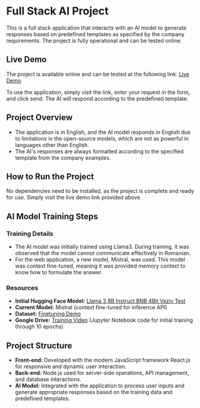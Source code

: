 # Full Stack AI Project

This is a full stack application that interacts with an AI model to generate responses based on predefined templates as specified by the company requirements. The project is fully operational and can be tested online.

## Live Demo

The project is available online and can be tested at the following link:
[Live Demo](https://lambent-stardust-6805e1.netlify.app/)

To use the application, simply visit the link, enter your request in the form, and click send. The AI will respond according to the predefined template.

## Project Overview

- The application is in English, and the AI model responds in English due to limitations in the open-source models, which are not as powerful in languages other than English.
- The AI's responses are always formatted according to the specified template from the company examples.

## How to Run the Project

No dependencies need to be installed, as the project is complete and ready for use. Simply visit the live demo link provided above.

## AI Model Training Steps

### Training Details

- The AI model was initially trained using Llama3. During training, it was observed that the model cannot communicate effectively in Romanian.
- For the web application, a new model, Mistral, was used. This model was context fine-tuned, meaning it was provided memory context to know how to formulate the answer.

### Resources

- **Initial Hugging Face Model:** [Llama 3 8B Instruct BNB 4Bit Veziv Test](https://huggingface.co/AlSaRobotics/llama-3-8b-Instruct-bnb-4bit-veziv-test)
- **Current Model:** Mistral (context fine-tuned for inference API)
- **Dataset:** [Finetuning Demo](https://huggingface.co/datasets/AlSaRobotics/finetuning_demo)
- **Google Drive:** [Training Video](https://drive.google.com/file/d/1sFaGpW1ta0mvwkYnUWeZanT8ZNkgd7vR/view?usp=drive_link) (Jupyter Notebook code for initial training through 10 epochs)

## Project Structure

- **Front-end:** Developed with the modern JavaScript framework React.js for responsive and dynamic user interaction.
- **Back-end:** Node.js used for server-side operations, API management, and database interactions.
- **AI Model:** Integrated with the application to process user inputs and generate appropriate responses based on the training data and predefined templates.
